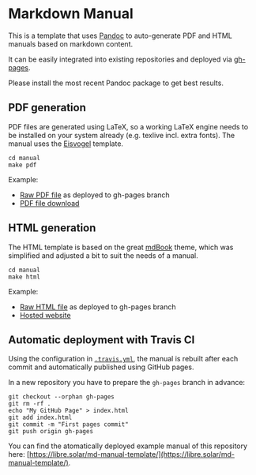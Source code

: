 # Markdown Manual

This is a template that uses [Pandoc](https://pandoc.org/) to auto-generate PDF and HTML manuals based on markdown content.

It can be easily integrated into existing repositories and deployed via [gh-pages](https://pages.github.com).

Please install the most recent Pandoc package to get best results.

## PDF generation

PDF files are generated using LaTeX, so a working LaTeX engine needs to be installed on your system already (e.g. texlive incl. extra fonts). The manual uses the [Eisvogel](https://github.com/Wandmalfarbe/pandoc-latex-template) template.

```
cd manual
make pdf
```

Example:
- [Raw PDF file](https://github.com/LibreSolar/md-manual-template/blob/gh-pages/manual.pdf) as deployed to gh-pages branch
- [PDF file download](https://libre.solar/md-manual-template/manual.pdf)

## HTML generation

The HTML template is based on the great [mdBook](https://github.com/rust-lang-nursery/mdBook) theme, which was simplified and adjusted a bit to suit the needs of a manual.

```
cd manual
make html
```

Example:
- [Raw HTML file](https://github.com/LibreSolar/md-manual-template/blob/gh-pages/index.html) as deployed to gh-pages branch
- [Hosted website](https://libre.solar/md-manual-template/)

## Automatic deployment with Travis CI

Using the configuration in [`.travis.yml`](https://github.com/LibreSolar/md-manual-template/blob/master/.travis.yml),
	the manual is rebuilt after each commit and automatically published using GitHub pages.

In a new repository you have to prepare the `gh-pages` branch in advance:

```
git checkout --orphan gh-pages
git rm -rf .
echo "My GitHub Page" > index.html
git add index.html
git commit -m "First pages commit"
git push origin gh-pages
```

You can find the atomatically deployed example manual of this repository here: [https://libre.solar/md-manual-template/](https://libre.solar/md-manual-template/).

